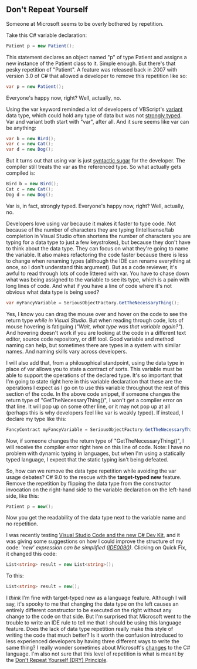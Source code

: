 ## Don't Repeat Yourself

Someone at Microsoft seems to be overly bothered by repetition.

Take this C# variable declaration:

```csharp
Patient p = new Patient();
```

This statement declares an object named "p" of type Patient and assigns a new instance of the Patient class to it. Simple enough. But there's that pesky repetition of "Patient". A feature was released back in 2007 with version 3.0 of C# that allowed a developer to remove this repetition like so:

```csharp
var p = new Patient();
```

Everyone's happy now, right? Well, actually, no.

Using the var keyword reminded a lot of developers of VBScript's [variant](https://www.csidata.com/custserv/onlinehelp/VBSdocs/VBS6.HTM) data type, which could hold any type of data but was not [strongly typed](https://stackoverflow.com/questions/3376252/what-are-the-benefits-and-drawbacks-of-a-weakly-typed-language). Var and variant both start with "var", after all. And it sure seems like var can be anything:

```cs
var b = new Bird();
var c = new Cat();
var d = new Dog();
```

But it turns out that using var is just [syntactic sugar](https://en.wikipedia.org/wiki/Syntactic_sugar) for the developer. The compiler still treats the var as the referenced type. So what actually gets compiled is:

```csharp
Bird b = new Bird();
Cat c = new Cat();
Dog d = new Dog();
```

Var is, in fact, strongly typed. Everyone's happy now, right? Well, actually, no.

Developers love using var because it makes it faster to type code. Not because of the number of characters they are typing (Intellisense/tab completion in Visual Studio often shortens the number of characters you are typing for a data type to just a few keystrokes), but because they don't have to think about the data type. They can focus on what they're going to name the variable. It also makes refactoring the code faster because there is less to change when renaming types (although the IDE can rename everything at once, so I don't understand this argument). But as a code reviewer, it's awful to read through lots of code littered with var. You have to chase down what was being assigned to the variable to see its type, which is a pain with long lines of code. And what if you have a line of code where it's not obvious what data type is being used?

```csharp
var myFancyVariable = SeriousObjectFactory.GetTheNecessaryThing();
```

Yes, I know you can drag the mouse over and hover on the code to see the return type *while in Visual Studio*. But when reading through code, lots of mouse hovering is fatiguing (*"Wait, what type was that variable again?"*). And hovering doesn't work if you are looking at the code in a different text editor, source code repository, or diff tool. Good variable and method naming can help, but sometimes there are types in a system with similar names. And naming skills vary across developers.

I will also add that, from a philosophical standpoint, using the data type in place of var allows you to state a contract of sorts. This variable must be able to support the operations of the declared type. It's so important that I'm going to state right here in this variable declaration that these are the operations I expect as I go on to use this variable throughout the rest of this section of the code. In the above code snippet, if someone changes the return type of "GetTheNecessaryThing()", I won't get a compiler error on that line. It will pop up on some other line, or it may not pop up at all (perhaps this is why developers feel like var is weakly typed). If instead, I declare my type like this:

```csharp
FancyContract myFancyVariable = SeriousObjectFactory.GetTheNecessaryThing();
```

Now, if someone changes the return type of "GetTheNecessaryThing()", I will receive the compiler error right here on this line of code. Note: I have no problem with dynamic typing in languages, but when I'm using a statically typed language, I expect that the static typing isn't being defeated.

So, how can we remove the data type repetition while avoiding the var usage debates? C# 9.0 to the rescue with the **target-typed new** feature. Remove the repetition by flipping the data type from the constructor invocation on the right-hand side to the variable declaration on the left-hand side, like this:

```csharp
Patient p = new();
```

Now you get the readability of the data type next to the variable name and no repetition.

I was recently testing [Visual Studio Code and the new C# Dev Kit](https://www.matthewyancer.com/2023/10/21/csharp-and-dotnet-news-updates.html), and it was giving some suggestions on how I could improve the structure of my code: *'new' expression can be simplified ([IDE0090](https://learn.microsoft.com/en-us/dotnet/fundamentals/code-analysis/style-rules/ide0090))*. Clicking on Quick Fix, it changed this code:

```csharp
List<string> result = new List<string>();
```

To this:

```csharp
List<string> result = new();
```

I *think* I'm fine with target-typed new as a language feature. Although I will say, it's spooky to me that changing the data type on the left causes an entirely different constructor to be executed on the right without any change to the code on that side. But I'm surprised that Microsoft went to the trouble to write an IDE rule to tell me that I should be using this language feature. Does the lack of data type repetition really make this style of writing the code that much better? Is it worth the confusion introduced to less experienced developers by having three different ways to write the same thing? I really wonder sometimes about Microsoft's [changes](https://learn.microsoft.com/en-us/dotnet/csharp/programming-guide/classes-and-structs/instance-constructors#primary-constructors) to the C# language. I'm also not sure that this level of repetition is what is meant by the [Don't Repeat Yourself (DRY) Principle](https://en.wikipedia.org/wiki/Don%27t_repeat_yourself).

